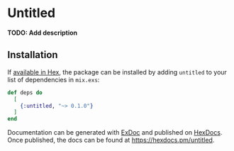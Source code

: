 # Untitled

**TODO: Add description**

## Installation

If [available in Hex](https://hex.pm/docs/publish), the package can be installed
by adding `untitled` to your list of dependencies in `mix.exs`:

```elixir
def deps do
  [
    {:untitled, "~> 0.1.0"}
  ]
end
```

Documentation can be generated with [ExDoc](https://github.com/elixir-lang/ex_doc)
and published on [HexDocs](https://hexdocs.pm). Once published, the docs can
be found at <https://hexdocs.pm/untitled>.

